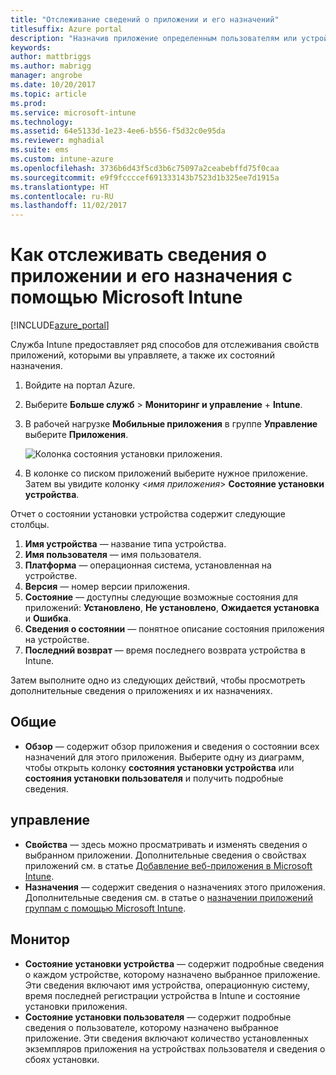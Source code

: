 ```yaml
---
title: "Отслеживание сведений о приложении и его назначений"
titlesuffix: Azure portal
description: "Назначив приложение определенным пользователям или устройствам, используйте эту информацию для отслеживания состояния приложения.\""
keywords: 
author: mattbriggs
ms.author: mabrigg
manager: angrobe
ms.date: 10/20/2017
ms.topic: article
ms.prod: 
ms.service: microsoft-intune
ms.technology: 
ms.assetid: 64e5133d-1e23-4ee6-b556-f5d32c0e95da
ms.reviewer: mghadial
ms.suite: ems
ms.custom: intune-azure
ms.openlocfilehash: 3736b6d43f5cd3b6c75097a2ceabebffd75f0caa
ms.sourcegitcommit: e9f9fccccef691333143b7523d1b325ee7d1915a
ms.translationtype: HT
ms.contentlocale: ru-RU
ms.lasthandoff: 11/02/2017
---
```

# <a name="how-to-monitor-app-information-and-assignments-with-microsoft-intune"></a>Как отслеживать сведения о приложении и его назначения с помощью Microsoft Intune

[!INCLUDE[azure_portal](./includes/azure_portal.md)]

Служба Intune предоставляет ряд способов для отслеживания свойств приложений, которыми вы управляете, а также их состояний назначения.

1. Войдите на портал Azure.
2. Выберите **Больше служб** > **Мониторинг и управление** + **Intune**.
3. В рабочей нагрузке **Мобильные приложения** в группе **Управление** выберите **Приложения**.
     
    ![Колонка состояния установки приложения.](./media/monitor-apps.png)
5. В колонке со писком приложений выберите нужное приложение. Затем вы увидите колонку <*имя приложения*> **Состояние установки устройства**.

Отчет о состоянии установки устройства содержит следующие столбцы.

1.  **Имя устройства** — название типа устройства.
2.  **Имя пользователя** — имя пользователя.
3.   **Платформа** — операционная система, установленная на устройстве.
4.  **Версия** — номер версии приложения.
5.   **Состояние** — доступны следующие возможные состояния для приложений: **Установлено**, **Не установлено**, **Ожидается установка** и **Ошибка**.
6. **Сведения о состоянии** — понятное описание состояния приложения на устройстве.
7. **Последний возврат** — время последнего возврата устройства в Intune.

Затем выполните одно из следующих действий, чтобы просмотреть дополнительные сведения о приложениях и их назначениях.

## <a name="general"></a>Общие

- **Обзор** — содержит обзор приложения и сведения о состоянии всех назначений для этого приложения. Выберите одну из диаграмм, чтобы открыть колонку **состояния установки устройства** или **состояния установки пользователя** и получить подробные сведения.

## <a name="manage"></a>управление

- **Свойства** — здесь можно просматривать и изменять сведения о выбранном приложении. Дополнительные сведения о свойствах приложений см. в статье [Добавление веб-приложения в Microsoft Intune](apps-add.md).
- **Назначения** — содержит сведения о назначениях этого приложения. Дополнительные сведения см. в статье о [назначении приложений группам с помощью Microsoft Intune](apps-deploy.md).

## <a name="monitor"></a>Монитор

- **Состояние установки устройства** — содержит подробные сведения о каждом устройстве, которому назначено выбранное приложение. Эти сведения включают имя устройства, операционную систему, время последней регистрации устройства в Intune и состояние установки приложения.
- **Состояние установки пользователя** — содержит подробные сведения о пользователе, которому назначено выбранное приложение. Эти сведения включают количество установленных экземпляров приложения на устройствах пользователя и сведения о сбоях установки.